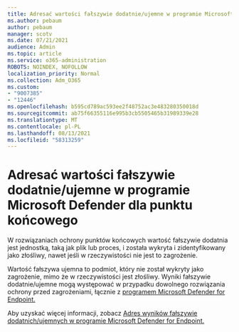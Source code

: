 ```yaml
---
title: Adresać wartości fałszywie dodatnie/ujemne w programie Microsoft Defender dla punktu końcowego
ms.author: pebaum
author: pebaum
manager: scotv
ms.date: 07/21/2021
audience: Admin
ms.topic: article
ms.service: o365-administration
ROBOTS: NOINDEX, NOFOLLOW
localization_priority: Normal
ms.collection: Adm_O365
ms.custom:
- "9007385"
- "12446"
ms.openlocfilehash: b595cd789ac593ee2f48752ac3e483280350018d
ms.sourcegitcommit: ab75f66355116e995b3cb5505465b31989339e28
ms.translationtype: MT
ms.contentlocale: pl-PL
ms.lasthandoff: 08/13/2021
ms.locfileid: "58313259"
---
```

# <a name="address-false-positivesnegatives-in-microsoft-defender-for-endpoint"></a>Adresać wartości fałszywie dodatnie/ujemne w programie Microsoft Defender dla punktu końcowego

W rozwiązaniach ochrony punktów końcowych wartość fałszywie dodatnia jest jednostką, taką jak plik lub proces, i została wykryta i zidentyfikowany jako złośliwy, nawet jeśli w rzeczywistości nie jest to zagrożenie. 

Wartość fałszywa ujemna to podmiot, który nie został wykryty jako zagrożenie, mimo że w rzeczywistości jest złośliwy. Wyniki fałszywie dodatnie/ujemne mogą występować w przypadku dowolnego rozwiązania ochrony przed zagrożeniami, łącznie z [programem Microsoft Defender for Endpoint.](https://docs.microsoft.com/microsoft-365/security/defender-endpoint/microsoft-defender-endpoint)

Aby uzyskać więcej informacji, zobacz [Adres wyników fałszywie dodatnich/ujemnych w programie Microsoft Defender for Endpoint.](https://docs.microsoft.com/microsoft-365/security/defender-endpoint/defender-endpoint-false-positives-negatives)

